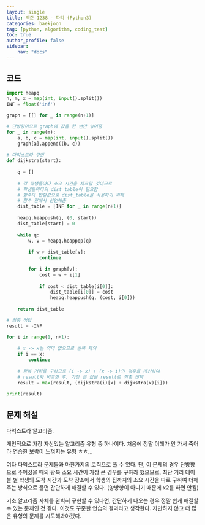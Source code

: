 ```yaml
---
layout: single
title: 백준 1238 - 파티 (Python3)
categories: baekjoon
tag: [python, algorithm, coding_test]
toc: true 
author_profile: false
sidebar:
    nav: "docs"
---
```


## 코드

```python
import heapq
n, m, x = map(int, input().split())
INF = float('inf')

graph = [[] for _ in range(n+1)]

# 단방향이므로 graph에 값을 한 번만 넣어줌
for _ in range(m):
    a, b, c = map(int, input().split())
    graph[a].append((b, c))
    
# 다익스트라 구현
def dijkstra(start):
    
    q = []
    
    # 각 학생들마다 소요 시간을 체크할 것이므로
    # 학생들마다의 dist_table이 필요함
    # 함수의 반환값으로 dist_table을 사용하기 위해
    # 함수 안에서 선언해줌
    dist_table = [INF for _ in range(n+1)]
    
    heapq.heappush(q, (0, start))
    dist_table[start] = 0
    
    while q:
        w, v = heapq.heappop(q)
        
        if w > dist_table[v]:
            continue
            
        for i in graph[v]:
            cost = w + i[1]
            
            if cost < dist_table[i[0]]:
                dist_table[i[0]] = cost
                heapq.heappush(q, (cost, i[0]))
                
    return dist_table

# 최종 정답
result = -INF

for i in range(1, n+1):
    
    # x -> x는 의미 없으므로 반복 제외
    if i == x:
        continue
        
    # 왕복 거리를 구하므로 (i -> x) + (x -> i)인 경우를 계산하여
    # result와 비교한 후, 가장 큰 값을 result로 최종 선택
    result = max(result, (dijkstra(i)[x] + dijkstra(x)[i]))
    
print(result)    
```



## 문제 해설

다익스트라 알고리즘.

개인적으로 가장 자신있는 알고리즘 유형 중 하나이다. 처음에 정말 이해가 안 가서 죽어라 연습한 보람이 느껴지는 유형 ㅎㅎ...

여타 다익스트라 문제들과 마찬가지의 로직으로 풀 수 있다. 단, 이 문제의 경우 단방향으로 주어졌을 때의 왕복 소요 시간이 가장 큰 경우를 구하라 했으므로, 최단 거리 테이블 별 학생의 도착 시간과 도착 장소에서 학생의 집까지의 소요 시간을 따로 구하여 더해주는 방식으로 풀면 간단하게 해결할 수 있다. (양방향이 아니기 때문에 x2를 하면 안됨)

기초 알고리즘 자체를 완벽히 구현할 수 있다면, 간단하게 나오는 경우 정말 쉽게 해결할 수 있는 문제인 것 같다. 이것도 꾸준한 연습의 결과라고 생각한다. 자만하지 않고 더 많은 유형의 문제를 시도해봐야겠다.

